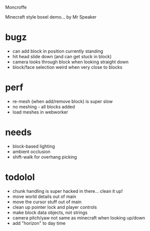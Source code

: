 Moncroffe

Minecraft style boxel demo... by Mr Speaker

# bugz
- can add block in position currently standing
- hit head slide down (and can get stuck in block)
- camera looks through block when looking straight down
- block/face selection weird when very close to blocks

# perf
- re-mesh (when add/remove block) is super slow
- no meshing - all blocks added
- load meshes in webworker

# needs
- block-based lighting
- ambient occlusion
- shift-walk for overhang picking

# todolol
- chunk handling is super hacked in there... clean it up!
- move world details out of main
- move the cursor stuff out of main
- clean up pointer lock and player controls
- make block data objects, not strings
- camera pitch/yaw not same as minecraft when looking up/down
- add "horizon" to day time
